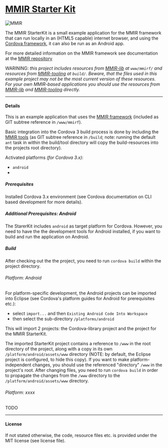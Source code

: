 [MMIR Starter Kit][0]
===========

![MMIR](https://github.com/mmig/mmir-starter-kit/blob/master/platforms/android/res/drawable-xhdpi/icon.png "MMIR logo")

The MMIR StarterKit is a small example application for the MMIR framework that can run locally in an (HTML5 capable)
internet browser, and using the [Cordova framework][1], it can also be run as an Android app.

For more detailed information on the MMIR framework see documentation at the [MMIR repository][8]

WARINING: _this project includes resources from [MMIR-lib][4] at `www/mmirf/` and
          resources from [MMIR-tooling][5] at `build/`. Beware, that the files used in this
          example project may not be the most current version of these resources.
          For your own MMIR-based applications you should use the resources from
          [MMIR-lib][4] and [MMIR-tooling][5] directly._

----

#### Details

This is an example application that uses the [MMIR framework][4] (included as GIT subtree reference in ```/www/mmirf```).

Basic integration into the Cordova 3 build process is done by including the [MMIR tools][5]
(as GIT subtree reference in ```/build```; note: running the default ```ant``` task in within the build/tool directory will
copy the build-resources into the projects root directory).

Activated platforms _(for Cordova 3.x)_:
 * `android`
 * 


##### Prerequisites

Installed Cordova 3.x environment (see Cordova documentation on CLI based development for more details).

##### Additional Prerequisites: Android

The StarerKit includes `android` as target platform for Cordova. However, you need to have the the 
development tools for Android installed, if you want to build and run the application on Android.

##### Build

After checking out the the project, you need to run ```cordova build``` within the project directory. 


###### Platform: Android

For platform-specific development, the Android projects can be imported into Eclipse (see
Cordova's platform guides for Android for prerequisites etc.):

 * select ```import...``` and then ```Existing Android Code Into Workspace```
 * then select the sub-directory ```/platforms/android```

This will import 2 projects: the Cordova-library project and the project for the MMIR StarterKit.

The imported StarterKit project contains a reference to ```/www``` in the root directory of the project,
along with a copy in its own ```/platform/android/assets/www``` directory (NOTE: by default, the Eclipse 
project is configured, to hide this copy).
If you want to make platform-independent changes, you should use the referenced "directory" ```/www```
in the project's root.
After changing files, you need to run ```cordova build``` in order to propagate the changes
from the ```/www``` directory to the ```/platform/android/assets/www``` directory.


###### Platform: xxxx

TODO

----

#### License
If not stated otherwise, the code, resource files etc. is provided under the MIT license (see license file).

[0]: https://github.com/mmig/mmir-starter-kit
[1]: http://cordova.apache.org/
[4]: https://github.com/mmig/mmir-lib
[5]: https://github.com/mmig/mmir-tooling
[6]: https://github.com/mmig/mmir-plugin-scionqueue
[8]: https://github.com/mmig/mmir